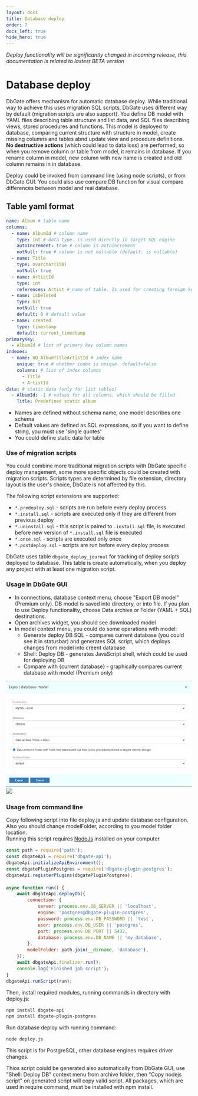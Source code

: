 ```yaml
---
layout: docs
title: Database deploy
order: 7
docs_left: true
hide_hero: true
---
```


*Deploy functionality will be significantly changed in incoming release, this documentation is related to lastest BETA version*

# Database deploy
DbGate offers mechanism for automatic database deploy. While traditional way to achieve this uses migration SQL scripts, DbGate uses different way by default (migration scripts are also support). 
You define DB model with YAML files describing table structure and list data, and SQL files describing views, stored procedures and functions. This model is deployed to database, comparing current structure with structure in model, create missing columns and tables abnd update view and procedure definitions. **No destructive actions** (which could lead to data loss) are performed, so when you remove column or table from model, it remains in database. If you rename column in model, new column with new name is created and old column remains in in database.

Deploy could be invoked from command line (using node scripts), or from DbGate GUI. You could also use compare DB function for visual compare differences between model and real database.

## Table yaml format

```yaml
name: Album # table name 
columns:
  - name: AlbumId # column name 
    type: int # data type. is used directly in target SQL engine  
    autoIncrement: true # column is autoincrement 
    notNull: true # column is not nullable (default: is nullable) 
  - name: Title
    type: nvarchar(150)
    notNull: true
  - name: ArtistId
    type: int
    references: Artist # name of table. Is used for creating foreign key 
  - name: isDeleted
    type: bit
    notNull: true
    default: 0 # default value 
  - name: created
    type: timestamp
    default: current_timestamp
primaryKey:
  - AlbumId # list of primary key column names 
indexes:
  - name: UQ_AlbumTitleArtistId # index name 
    unique: true # whether index is unique. default=false 
    columns: # list of index columns 
      - Title
      - ArtistId
data: # static data (only for list tables) 
  - AlbumId: -1 # values for all columns, which should be filled 
    Title: Predefined static album
```

- Names are defined without schema name, one model describes one schema
- Default values are defined as SQL expressions, so if you want to define string, you must use 'single quotes'
- You could define static data for table

### Use of migration scripts
You could combine more traditional migration scripts with DbGate specific deploy management, some more specific objects could be created with migration scripts.
Scripts types are determined by file extension, directory layout is the user's choice, DbGate is not affected by this.

The following script extensions are supported:
- `*.predeploy.sql` - scripts are run before every deploy process
- `*.install.sql` - scripts are executed only if they are different from previous deploy
- `*.uninstall.sql` - this script is paired to `.install.sql` file, is executed before new version of `*.install.sql` file is executed
- `*.once.sql` - scripts are executed only once
- `*.postdeploy.sql` - scripts are run before every deploy process

DbGate uses table `dbgate_deploy_journal` for tracking of deploy scripts deployed to database. This table is create automatically, when you deploy any project with at least one migration script.


### Usage in DbGate GUI

- In connections, database context menu, choose "Export DB model" (Premium only). DB model is saved into directory, or into file. If you plan to use Deploy functionality, choose Data archive or Folder (YAML + SQL) destinations.
- Open archives widget, you should see downloaded model
- In model context menu, you could do some operations with model:
    - Generate deploy DB SQL - compares current database (you could see it in statusbar) and generates SQL script, which deploys changes from model into creent database
    - Shell: Deploy DB - generates JavaScript shell, which could be used for deploying DB
    - Compare with {current database} - graphically compares current database with model (Premium only)

<img src='/assets/docs/exportdbmodel.png' />

<img src='/assets/docs/archive-model.png' />

### Usage from command line
Copy following script into file deploy.js and update database configuration. Also you should change modelFolder, according to you model folder location.  
Running this script requires [NodeJs](https://nodejs.org/) installed on your computer.

```js
const path = require('path');
const dbgateApi = require('dbgate-api');
dbgateApi.initializeApiEnvironment();
const dbgatePluginPostgres = require('dbgate-plugin-postgres');
dbgateApi.registerPlugins(dbgatePluginPostgres);

async function run() {
	await dbgateApi.deployDb({
		connection: {
			server: process.env.DB_SERVER || 'localhost',
			engine: 'postgres@dbgate-plugin-postgres',
			password: process.env.DB_PASSWORD || 'test',
			user: process.env.DB_USER || 'postgres',
			port: process.env.DB_PORT || 5432,
			database: process.env.DB_NAME || 'my_database',
		},
		modelFolder: path.join(__dirname, 'database'),
	});
	await dbgateApi.finalizer.run();
	console.log('Finished job script');
}
dbgateApi.runScript(run);
```

Then, install required modules, running commands in directory with deploy.js:
```sh
npm install dbgate-api
npm install dbgate-plugin-postgres
```

Run database deploy with running command:
```sh
node deploy.js
```

This script is for PostgreSQL, other database engines requires driver changes.

Thios script coiuld be generated also automatically from DbGate GUI, use "Shell: Deploy DB" context menu from archive folder, then "Copy nodejs script" on generated script will copy valid script. All packages, which are used in require command, must be installed with npm install.

